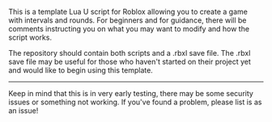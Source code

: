 This is a template Lua U script for Roblox allowing you to create a game with intervals and rounds.
For beginners and for guidance, there will be comments instructing you on what you may want to modify and how the script works.

The repository should contain both scripts and a .rbxl save file.
The .rbxl save file may be useful for those who haven't started on their project yet and would like to begin using this template.

--------------
Keep in mind that this is in very early testing, there may be some security issues or something not working. If you've found a problem, please list is as an issue!
